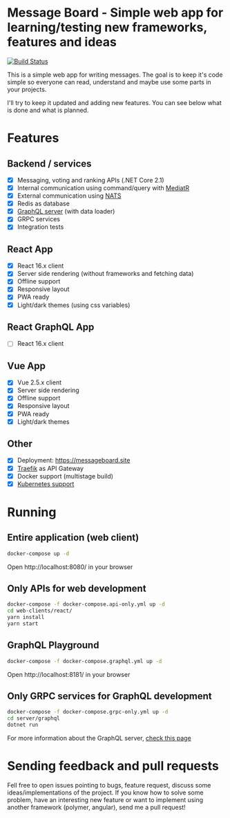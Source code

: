 # Message Board - Simple web app for learning/testing new frameworks, features and ideas

[![Build Status](https://travis-ci.org/edsondewes/message-board.svg?branch=master)](https://travis-ci.org/edsondewes/message-board)

This is a simple web app for writing messages.
The goal is to keep it's code simple so everyone can read, understand and maybe use some parts in your projects.

I'll try to keep it updated and adding new features.
You can see below what is done and what is planned.

# Features

## Backend / services

- [x] Messaging, voting and ranking APIs (.NET Core 2.1)
- [x] Internal communication using command/query with [MediatR](https://github.com/jbogard/MediatR)
- [x] External communication using [NATS](https://nats.io/)
- [x] Redis as database
- [x] [GraphQL server](https://github.com/edsondewes/message-board/tree/master/server/graphql/README.md) (with data loader)
- [x] GRPC services
- [x] Integration tests

## React App

- [x] React 16.x client
- [x] Server side rendering (without frameworks and fetching data)
- [x] Offline support
- [x] Responsive layout
- [x] PWA ready
- [x] Light/dark themes (using css variables)

## React GraphQL App

- [ ] React 16.x client

## Vue App

- [x] Vue 2.5.x client
- [x] Server side rendering
- [x] Offline support
- [x] Responsive layout
- [x] PWA ready
- [x] Light/dark themes

## Other

- [x] Deployment: https://messageboard.site
- [x] [Traefik](https://traefik.io/) as API Gateway
- [x] Docker support (multistage build)
- [x] [Kubernetes support](https://github.com/edsondewes/message-board/tree/master/k8s)

# Running

## Entire application (web client)

```bash
docker-compose up -d
```

Open http://localhost:8080/ in your browser

## Only APIs for web development

```bash
docker-compose -f docker-compose.api-only.yml up -d
cd web-clients/react/
yarn install
yarn start
```

## GraphQL Playground

```bash
docker-compose -f docker-compose.graphql.yml up -d
```

Open http://localhost:8181/ in your browser

## Only GRPC services for GraphQL development

```bash
docker-compose -f docker-compose.grpc-only.yml up -d
cd server/graphql
dotnet run
```

For more information about the GraphQL server, [check this page](https://github.com/edsondewes/message-board/tree/master/server/graphql/README.md)

# Sending feedback and pull requests

Fell free to open issues pointing to bugs, feature request, discuss some ideas/implementations of the project.
If you know how to solve some problem, have an interesting new feature or want to implement using another framework (polymer, angular), send me a pull request!
